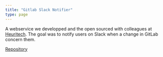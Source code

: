 ```yaml
---
title: "Gitlab Slack Notifier"
type: page
---
```


A webservice we developped and the open sourced with colleagues at [Heuritech](/jobs/heuritech/). 
The goal was to notify users on Slack when a change in GitLab concern them.

[Repository](https://github.com/anth2o/gitlab-slack-notifier)